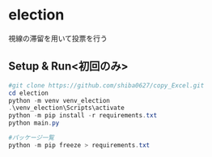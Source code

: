 # election
視線の滞留を用いて投票を行う
## Setup & Run<初回のみ>
```PowerShell
#git clone https://github.com/shiba0627/copy_Excel.git
cd election
python -m venv venv_election
.\venv_election\Scripts\activate 
python -m pip install -r requirements.txt 
python main.py
```

```PowerShell
#パッケージ一覧
python -m pip freeze > requirements.txt 
```